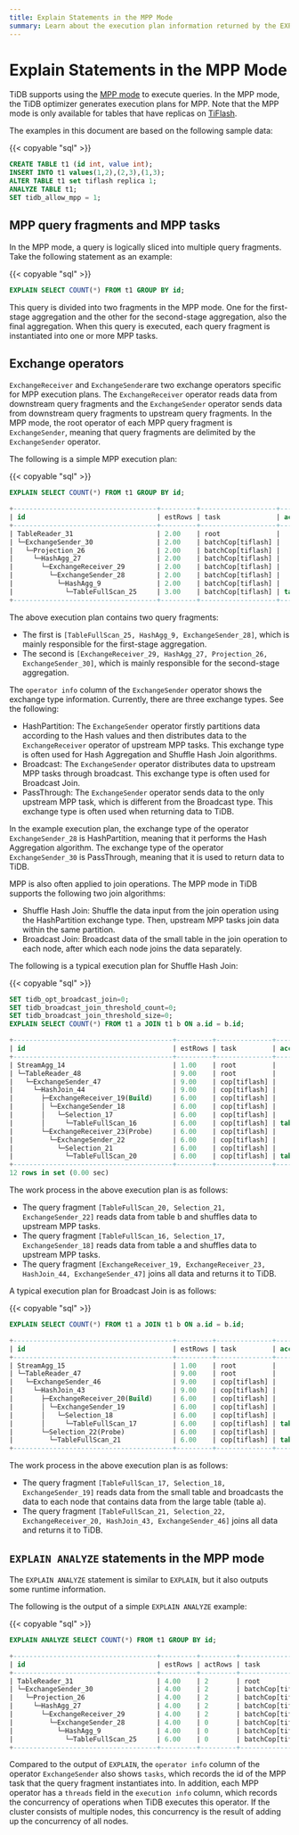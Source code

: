 ```yaml
---
title: Explain Statements in the MPP Mode
summary: Learn about the execution plan information returned by the EXPLAIN statement in TiDB.
---
```


# Explain Statements in the MPP Mode

TiDB supports using the [MPP mode](/tiflash/use-tiflash.md#use-the-mpp-mode) to execute queries. In the MPP mode, the TiDB optimizer generates execution plans for MPP. Note that the MPP mode is only available for tables that have replicas on [TiFlash](/tiflash/tiflash-overview.md).

The examples in this document are based on the following sample data:

{{< copyable "sql" >}}

```sql
CREATE TABLE t1 (id int, value int);
INSERT INTO t1 values(1,2),(2,3),(1,3);
ALTER TABLE t1 set tiflash replica 1;
ANALYZE TABLE t1;
SET tidb_allow_mpp = 1;
```

## MPP query fragments and MPP tasks

In the MPP mode, a query is logically sliced into multiple query fragments. Take the following statement as an example:

{{< copyable "sql" >}}

```sql
EXPLAIN SELECT COUNT(*) FROM t1 GROUP BY id;
```

This query is divided into two fragments in the MPP mode. One for the first-stage aggregation and the other for the second-stage aggregation, also the final aggregation. When this query is executed, each query fragment is instantiated into one or more MPP tasks.

## Exchange operators

`ExchangeReceiver` and `ExchangeSender`are two exchange operators specific for MPP execution plans. The `ExchangeReceiver` operator reads data from downstream query fragments and the `ExchangeSender` operator sends data from downstream query fragments to upstream query fragments. In the MPP mode, the root operator of each MPP query fragment is `ExchangeSender`, meaning that query fragments are delimited by the `ExchangeSender` operator.

The following is a simple MPP execution plan:

{{< copyable "sql" >}}

```sql
EXPLAIN SELECT COUNT(*) FROM t1 GROUP BY id;
```

```sql
+------------------------------------+---------+-------------------+---------------+----------------------------------------------------+
| id                                 | estRows | task              | access object | operator info                                      |
+------------------------------------+---------+-------------------+---------------+----------------------------------------------------+
| TableReader_31                     | 2.00    | root              |               | data:ExchangeSender_30                             |
| └─ExchangeSender_30                | 2.00    | batchCop[tiflash] |               | ExchangeType: PassThrough                          |
|   └─Projection_26                  | 2.00    | batchCop[tiflash] |               | Column#4                                           |
|     └─HashAgg_27                   | 2.00    | batchCop[tiflash] |               | group by:test.t1.id, funcs:sum(Column#7)->Column#4 |
|       └─ExchangeReceiver_29        | 2.00    | batchCop[tiflash] |               |                                                    |
|         └─ExchangeSender_28        | 2.00    | batchCop[tiflash] |               | ExchangeType: HashPartition, Hash Cols: test.t1.id |
|           └─HashAgg_9              | 2.00    | batchCop[tiflash] |               | group by:test.t1.id, funcs:count(1)->Column#7      |
|             └─TableFullScan_25     | 3.00    | batchCop[tiflash] | table:t1      | keep order:false                                   |
+------------------------------------+---------+-------------------+---------------+----------------------------------------------------+
```

The above execution plan contains two query fragments:

* The first is `[TableFullScan_25, HashAgg_9, ExchangeSender_28]`, which is mainly responsible for the first-stage aggregation.
* The second is `[ExchangeReceiver_29, HashAgg_27, Projection_26, ExchangeSender_30]`, which is mainly responsible for the second-stage aggregation.

The `operator info` column of the `ExchangeSender` operator shows the exchange type information. Currently, there are three exchange types. See the following:

* HashPartition: The `ExchangeSender` operator firstly partitions data according to the Hash values and then distributes data to the `ExchangeReceiver` operator of upstream MPP tasks. This exchange type is often used for Hash Aggregation and Shuffle Hash Join algorithms.
* Broadcast: The `ExchangeSender` operator distributes data to upstream MPP tasks through broadcast. This exchange type is often used for Broadcast Join.
* PassThrough: The `ExchangeSender` operator sends data to the only upstream MPP task, which is different from the Broadcast type. This exchange type is often used when returning data to TiDB.

In the example execution plan, the exchange type of the operator `ExchangeSender_28` is HashPartition, meaning that it performs the Hash Aggregation algorithm. The exchange type of the operator `ExchangeSender_30` is PassThrough, meaning that it is used to return data to TiDB.

MPP is also often applied to join operations. The MPP mode in TiDB supports the following two join algorithms:

* Shuffle Hash Join: Shuffle the data input from the join operation using the HashPartition exchange type. Then, upstream MPP tasks join data within the same partition.
* Broadcast Join: Broadcast data of the small table in the join operation to each node, after which each node joins the data separately.

The following is a typical execution plan for Shuffle Hash Join:

{{< copyable "sql" >}}

```sql
SET tidb_opt_broadcast_join=0;
SET tidb_broadcast_join_threshold_count=0;
SET tidb_broadcast_join_threshold_size=0;
EXPLAIN SELECT COUNT(*) FROM t1 a JOIN t1 b ON a.id = b.id;
```

```sql
+----------------------------------------+---------+--------------+---------------+----------------------------------------------------+
| id                                     | estRows | task         | access object | operator info                                      |
+----------------------------------------+---------+--------------+---------------+----------------------------------------------------+
| StreamAgg_14                           | 1.00    | root         |               | funcs:count(1)->Column#7                           |
| └─TableReader_48                       | 9.00    | root         |               | data:ExchangeSender_47                             |
|   └─ExchangeSender_47                  | 9.00    | cop[tiflash] |               | ExchangeType: PassThrough                          |
|     └─HashJoin_44                      | 9.00    | cop[tiflash] |               | inner join, equal:[eq(test.t1.id, test.t1.id)]     |
|       ├─ExchangeReceiver_19(Build)     | 6.00    | cop[tiflash] |               |                                                    |
|       │ └─ExchangeSender_18            | 6.00    | cop[tiflash] |               | ExchangeType: HashPartition, Hash Cols: test.t1.id |
|       │   └─Selection_17               | 6.00    | cop[tiflash] |               | not(isnull(test.t1.id))                            |
|       │     └─TableFullScan_16         | 6.00    | cop[tiflash] | table:a       | keep order:false                                   |
|       └─ExchangeReceiver_23(Probe)     | 6.00    | cop[tiflash] |               |                                                    |
|         └─ExchangeSender_22            | 6.00    | cop[tiflash] |               | ExchangeType: HashPartition, Hash Cols: test.t1.id |
|           └─Selection_21               | 6.00    | cop[tiflash] |               | not(isnull(test.t1.id))                            |
|             └─TableFullScan_20         | 6.00    | cop[tiflash] | table:b       | keep order:false                                   |
+----------------------------------------+---------+--------------+---------------+----------------------------------------------------+
12 rows in set (0.00 sec)
```

The work process in the above execution plan is as follows:

* The query fragment `[TableFullScan_20, Selection_21, ExchangeSender_22]` reads data from table b and shuffles data to upstream MPP tasks.
* The query fragment `[TableFullScan_16, Selection_17, ExchangeSender_18]` reads data from table a and shuffles data to upstream MPP tasks.
* The query fragment `[ExchangeReceiver_19, ExchangeReceiver_23, HashJoin_44, ExchangeSender_47]` joins all data and returns it to TiDB.

A typical execution plan for Broadcast Join is as follows:

{{< copyable "sql" >}}

```sql
EXPLAIN SELECT COUNT(*) FROM t1 a JOIN t1 b ON a.id = b.id;
```

```sql
+----------------------------------------+---------+--------------+---------------+------------------------------------------------+
| id                                     | estRows | task         | access object | operator info                                  |
+----------------------------------------+---------+--------------+---------------+------------------------------------------------+
| StreamAgg_15                           | 1.00    | root         |               | funcs:count(1)->Column#7                       |
| └─TableReader_47                       | 9.00    | root         |               | data:ExchangeSender_46                         |
|   └─ExchangeSender_46                  | 9.00    | cop[tiflash] |               | ExchangeType: PassThrough                      |
|     └─HashJoin_43                      | 9.00    | cop[tiflash] |               | inner join, equal:[eq(test.t1.id, test.t1.id)] |
|       ├─ExchangeReceiver_20(Build)     | 6.00    | cop[tiflash] |               |                                                |
|       │ └─ExchangeSender_19            | 6.00    | cop[tiflash] |               | ExchangeType: Broadcast                        |
|       │   └─Selection_18               | 6.00    | cop[tiflash] |               | not(isnull(test.t1.id))                        |
|       │     └─TableFullScan_17         | 6.00    | cop[tiflash] | table:a       | keep order:false                               |
|       └─Selection_22(Probe)            | 6.00    | cop[tiflash] |               | not(isnull(test.t1.id))                        |
|         └─TableFullScan_21             | 6.00    | cop[tiflash] | table:b       | keep order:false                               |
+----------------------------------------+---------+--------------+---------------+------------------------------------------------+
```

The work process in the above execution plan is as follows:

* The query fragment `[TableFullScan_17, Selection_18, ExchangeSender_19]` reads data from the small table and broadcasts the data to each node that contains data from the large table (table a).
* The query fragment `[TableFullScan_21, Selection_22, ExchangeReceiver_20, HashJoin_43, ExchangeSender_46]` joins all data and returns it to TiDB.

## `EXPLAIN ANALYZE` statements in the MPP mode

The `EXPLAIN ANALYZE` statement is similar to `EXPLAIN`, but it also outputs some runtime information.

The following is the output of a simple `EXPLAIN ANALYZE` example:

{{< copyable "sql" >}}

```sql
EXPLAIN ANALYZE SELECT COUNT(*) FROM t1 GROUP BY id;
```

```sql
+------------------------------------+---------+---------+-------------------+---------------+---------------------------------------------------------------------------------------------+----------------------------------------------------------------+--------+------+
| id                                 | estRows | actRows | task              | access object | execution info                                                                              | operator info                                                  | memory | disk |
+------------------------------------+---------+---------+-------------------+---------------+---------------------------------------------------------------------------------------------+----------------------------------------------------------------+--------+------+
| TableReader_31                     | 4.00    | 2       | root              |               | time:44.5ms, loops:2, cop_task: {num: 1, max: 0s, proc_keys: 0, copr_cache_hit_ratio: 0.00} | data:ExchangeSender_30                                         | N/A    | N/A  |
| └─ExchangeSender_30                | 4.00    | 2       | batchCop[tiflash] |               | tiflash_task:{time:16.5ms, loops:1, threads:1}                                              | ExchangeType: PassThrough, tasks: [2, 3, 4]                    | N/A    | N/A  |
|   └─Projection_26                  | 4.00    | 2       | batchCop[tiflash] |               | tiflash_task:{time:16.5ms, loops:1, threads:1}                                              | Column#4                                                       | N/A    | N/A  |
|     └─HashAgg_27                   | 4.00    | 2       | batchCop[tiflash] |               | tiflash_task:{time:16.5ms, loops:1, threads:1}                                              | group by:test.t1.id, funcs:sum(Column#7)->Column#4             | N/A    | N/A  |
|       └─ExchangeReceiver_29        | 4.00    | 2       | batchCop[tiflash] |               | tiflash_task:{time:14.5ms, loops:1, threads:20}                                             |                                                                | N/A    | N/A  |
|         └─ExchangeSender_28        | 4.00    | 0       | batchCop[tiflash] |               | tiflash_task:{time:9.49ms, loops:0, threads:0}                                              | ExchangeType: HashPartition, Hash Cols: test.t1.id, tasks: [1] | N/A    | N/A  |
|           └─HashAgg_9              | 4.00    | 0       | batchCop[tiflash] |               | tiflash_task:{time:9.49ms, loops:0, threads:0}                                              | group by:test.t1.id, funcs:count(1)->Column#7                  | N/A    | N/A  |
|             └─TableFullScan_25     | 6.00    | 0       | batchCop[tiflash] | table:t1      | tiflash_task:{time:9.49ms, loops:0, threads:0}                                              | keep order:false                                               | N/A    | N/A  |
+------------------------------------+---------+---------+-------------------+---------------+---------------------------------------------------------------------------------------------+----------------------------------------------------------------+--------+------+
```

Compared to the output of `EXPLAIN`, the `operator info` column of the operator `ExchangeSender` also shows `tasks`, which records the id of the MPP task that the query fragment instantiates into. In addition, each MPP operator has a `threads` field in the `execution info` column, which records the concurrency of operations when TiDB executes this operator. If the cluster consists of multiple nodes, this concurrency is the result of adding up the concurrency of all nodes.
